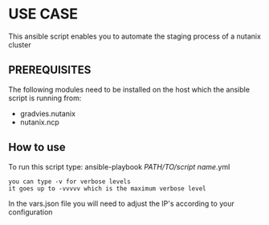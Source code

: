 # USE CASE

This ansible script enables you to automate the staging process of a nutanix cluster

## PREREQUISITES 

The following modules need to be installed on the host which the ansible script is running from:
- gradvies.nutanix
- nutanix.ncp

## How to use 

To run this script type:
ansible-playbook *PATH/TO/script name*.yml

    you can type -v for verbose levels
    it goes up to -vvvvv which is the maximum verbose level

In the vars.json file you will need to adjust the IP's according to your configuration


